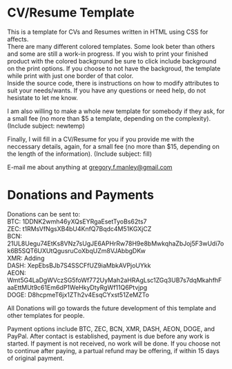 # CV/Resume Template
This is a template for CVs and Resumes written in HTML using CSS for affects.<br />
There are many different colored templates. Some look beter than others and some are still a work-in progress. If you wish to print your finished product with the colored background be sure to click include background on the print options. If you choose to not have the backgroud, the template while print with just one border of that color.<br />
Inside the source code, there is instructions on how to modify attributes to suit your needs/wants. If you have any questions or need help, do not hesistate to let me know.

I am also willing to make a whole new template for somebody if they ask, for a small fee (no more than $5 a template, depending on the complexity). (Include subject: newtemp)

Finally, I will fill in a CV/Resume for you if you provide me with the neccessary details, again, for a small fee (no more than $15, depending on the length of the information). (Include subject: fill)

E-mail me about anything at gregory.f.manley@gmail.com

# Donations and Payments
Donations can be sent to: <br />
  BTC: 1DDNK2wmh46yXQsEYRgaEsetTyoBs62ts7 <br />
  ZEC: t1RMsVfNgsXB4bU4KnfQ7Bqdc4M51KGXjCZ <br />
  BCN: 21UL8Uegu74EtKs8VNz7sUgJE6APHrRw78H9e8bMwkqhaZbJoj5F3wUdi7ok6B5SQT6UXUtQgusruCoXbqUZm8VJAbbgDKw <br />
  XMR: Adding <br />
  DASH: XepEbsBJb7S4SSCFfUZ9iaMbkAVPjoUYkk <br />
  AEON: Wmt5G4LaDgWVczSG5foWf772UyMah2aHRAgLsc1ZGq3UB7s7dqMkahfhFaaEttMUt9c61Em6dP1WeHkyDtyRgWf11Q6Ptvjpg <br />
  DOGE: D8hcpmeT6jx1ZTh2v4EsqCYxst51ZeMZTo <br />
  
All Donations will go towards the future development of this template and other templates for people.
  
Payment options include BTC, ZEC, BCN, XMR, DASH, AEON, DOGE, and PayPal. After contact is established, payment is due before any work is started. If payment is not received, no work will be done. If you choose not to continue after paying, a partual refund may be offering, if within 15 days of original payment.
